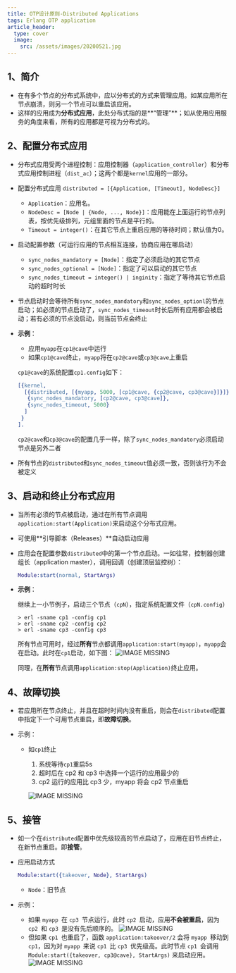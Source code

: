 ```yaml
---
title: OTP设计原则-Distributed Applications
tags: Erlang OTP application
article_header:
  type: cover
  image:
    src: /assets/images/20200521.jpg
---
```




## 1、简介

- 在有多个节点的分布式系统中，应以分布式的方式来管理应用。如某应用所在节点崩溃，则另一个节点可以重启该应用。
-  这样的应用成为**分布式应用**，此处分布式指的是**“管理”**；如从使用应用服务的角度来看，所有的应用都是可视为分布式的。



## 2、配置分布式应用

- 分布式应用受两个进程控制：应用控制器（`application_controller`）和分布式应用控制进程（`dist_ac`）；这两个都是`kernel`应用的一部分。

- 配置分布式应用
  `distributed = [{Application, [Timeout], NodeDesc}]`

  - `Application`：应用名。
  - `NodeDesc = [Node | {Node, ..., Node}]`：应用能在上面运行的节点列表，按优先级排列，元组里面的节点是平行的。
  - `Timeout = integer()`：在其它节点上重启应用的等待时间；默认值为0。

- 启动配置参数（可运行应用的节点相互连接，协商应用在哪启动）

  - `sync_nodes_mandatory = [Node]`：指定了必须启动的其它节点
  - `sync_nodes_optional = [Node]`：指定了可以启动的其它节点
  - `sync_nodes_timeout = integer() | inginity`：指定了等待其它节点启动的超时时长

- 节点启动时会等待所有`sync_nodes_mandatory`和`sync_nodes_optionl`的节点启动；如必须的节点启动了，`sync_nodes_timeout`时长后所有应用都会被启动；若有必须的节点没启动，则当前节点会终止

- **示例**：

  - 应用`myapp`在`cp1@cave`中运行
  - 如果`cp1@cave`终止，`myapp`将在`cp2@cave`或`cp3@cave`上重启

  `cp1@cave`的系统配置`cp1.config`如下：

  ```erlang
  [{kernel,
    [{distributed, [{myapp, 5000, [cp1@cave, {cp2@cave, cp3@cave}]}]},
     {sync_nodes_mandatory, [cp2@cave, cp3@cave]},
     {sync_nodes_timeout, 5000}
    ]
   }
  ].
  ```

  `cp2@cave`和`cp3@cave`的配置几乎一样，除了`sync_nodes_mandatory`必须启动节点是另外二者

- 所有节点的`distributed`和`sync_nodes_timeout`值必须一致，否则该行为不会被定义



## 3、启动和终止分布式应用

- 当所有必须的节点被启动，通过在所有节点调用`application:start(Application)`来启动这个分布式应用。
- 可使用**引导脚本（Releases）**自动启动应用

- 应用会在配置参数`distributed`中的第一个节点启动。一如往常，控制器创建组长（application master），调用回调（创建顶层监控树）：

  ```erlang
  Module:start(normal, StartArgs)
  ```

- **示例**：

  继续上一小节例子，启动三个节点（`cpN`），指定系统配置文件（`cpN.config`）

  ```SHELL
  > erl -sname cp1 -config cp1
  > erl -sname cp2 -config cp2
  > erl -sname cp3 -config cp3
  ```

  所有节点可用时，经过**所有**节点都调用`application:start(myapp)`，`myapp`会在启动。此时在`cp1`启动，如下图：
  ![IMAGE MISSING](file:///C:/Users/Administrator/Desktop/otp_doc_19.3/doc/design_principles/dist1.gif)

  同理，在**所有**节点调用`application:stop(Application)`终止应用。



## 4、故障切换

- 若应用所在节点终止，并且在超时时间内没有重启，则会在`distributed`配置中指定下一个可用节点重启，即**故障切换**。

- 示例：

  - 如`cp1`终止

    1. 系统等待`cp1`重启5s
    2. 超时后在 cp2 和 cp3 中选择一个运行的应用最少的
    3. cp2 运行的应用比 cp3 少，myapp 将会 cp2 节点重启

    ![IMAGE MISSING](file:///C:/Users/Administrator/Desktop/otp_doc_19.3/doc/design_principles/dist2.gif)



## 5、接管

- 如一个在`distributed`配置中优先级较高的节点启动了，应用在旧节点终止，在新节点重启。即**接管**。

- 应用启动方式

  ```erlang
  Module:start({takeover, Node}, StartArgs)
  ```

  - `Node`：旧节点

- 示例：

  - 如果 `myapp `在 `cp3 `节点运行，此时 `cp2 `启动，应用**不会被重启**，因为 `cp2 `和 `cp3 `是没有先后顺序的。
    ![IMAGE MISSING](file:///C:/Users/Administrator/Desktop/otp_doc_19.3/doc/design_principles/dist4.gif)
  - 但如果 `cp1 `也重启了，函数 `application:takeover/2` 会将 `myapp `移动到 `cp1`，因为对 `myapp `来说 `cp1 `比 `cp3 `优先级高。此时节点 `cp1 `会调用 `Module:start({takeover, cp3@cave}, StartArgs)` 来启动应用。
    ![IMAGE MISSING](file:///C:/Users/Administrator/Desktop/otp_doc_19.3/doc/design_principles/dist5.gif)
